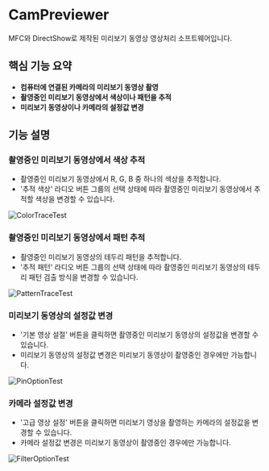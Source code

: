 # CamPreviewer

MFC와 DirectShow로 제작된 미리보기 동영상 영상처리 소프트웨어입니다.

## 핵심 기능 요약

* **컴퓨터에 연결된 카메라의 미리보기 동영상 촬영**
* **촬영중인 미리보기 동영상에서 색상이나 패턴을 추적**
* **미리보기 동영상이나 카메라의 설정값 변경**

## 기능 설명

### 촬영중인 미리보기 동영상에서 색상 추적

* 촬영중인 미리보기 동영상에서 R, G, B 중 하나의 색상을 추적합니다.
* '추적 색상' 라디오 버튼 그룹의 선택 상태에 따라 촬영중인 미리보기 동영상에서 추적할 색상을 변경할 수 있습니다.

![ColorTraceTest](https://raw.githubusercontent.com/toxync/CamPreviewer/master/demo_images/color_trace_test.gif)

### 촬영중인 미리보기 동영상에서 패턴 추적

* 촬영중인 미리보기 동영상의 테두리 패턴을 추적합니다.
* '추적 패턴' 라디오 버튼 그룹의 선택 상태에 따라 촬영중인 미리보기 동영상의 테두리 패턴 검출 방식을 변경할 수 있습니다.

![PatternTraceTest](https://raw.githubusercontent.com/toxync/CamPreviewer/master/demo_images/pattern_trace_test.gif)

### 미리보기 동영상의 설정값 변경

* '기본 영상 설절' 버튼을 클릭하면 촬영중인 미리보기 동영상의 설정값을 변경할 수 있습니다.
* 미리보기 동영상의 설정값 변경은 미리보기 동영상이 촬영중인 경우에만 가능합니다.

![PinOptionTest](https://raw.githubusercontent.com/toxync/CamPreviewer/master/demo_images/pin_option_test.gif)

### 카메라 설정값 변경

* '고급 영상 설정' 버튼을 클릭하면 미리보기 영상을 촬영하는 카메라의 설정값을 변경할 수 있습니다.
* 카메라 설정값 변경은 미리보기 동영상이 촬영중인 경우에만 가능합니다.

![FilterOptionTest](https://raw.githubusercontent.com/toxync/CamPreviewer/master/demo_images/filter_option_test.gif)
